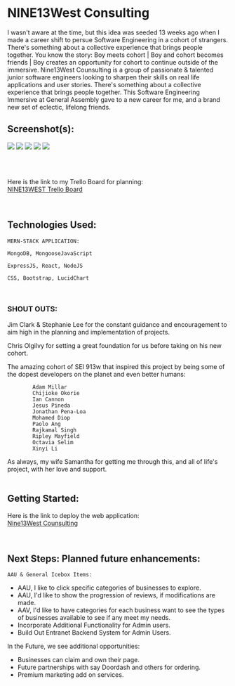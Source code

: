 # NINE13West Consulting

I wasn't aware at the time, but this idea was seeded 13 weeks ago when I made a career shift to persue Software Engineering in a cohort of strangers. There's something about a collective experience that brings people together. You know the story: Boy meets cohort | Boy and cohort becomes friends | Boy creates an opportunity for cohort to continue outside of the immersive. Nine13West Counsulting is a group of passionate & talented junior software engineers looking to sharpen their skills on real life applications and user stories. There's something about a collective experience that brings people together. This Software Engineering Immersive at General Assembly gave to a new career for me, and a brand new set of eclectic, lifelong friends.
<br>

## Screenshot(s):

<img src='https://i.imgur.com/gCGek82.png'>
<img src='https://i.imgur.com/RoPMbgK.png'>
<img src='https://i.imgur.com/I0IH030.png'>
<img src='https://i.imgur.com/dg2372F.png'>
<img src='https://i.imgur.com/4IgJJf8.png'>

<br><br>

Here is the link to my Trello Board for planning:
<br>
[NINE13WEST Trello Board](https://trello.com/b/vTBV7sys/913-west-consulting)

<br>

## Technologies Used: 

    MERN-STACK APPLICATION:

    MongoDB, MongooseJavaScript
    
    ExpressJS, React, NodeJS
    
    CSS, Bootstrap, LucidChart

<br>


  ### SHOUT OUTS: 
   
   Jim Clark & Stephanie Lee for the constant guidance and encouragement to aim high in the planning and implementation of projects.

   Chris Olgilvy for setting a great foundation for us before taking on his new cohort.

   The amazing cohort of SEI 913w that inspired this project by being some of the dopest developers on the planet and even better humans:
   
            Adam Millar
            Chijioke Okorie
            Ian Cannon
            Jesus Pineda
            Jonathan Pena-Loa
            Mohamed Diop
            Paolo Ang
            Rajkamal Singh
            Ripley Mayfield
            Octavia Selim
            Xinyi Li



   As always, my wife Samantha for getting me through this, and all of life's project, with her love and support.<br><br>

## Getting Started: 

Here is the link to deploy the web application:
<br>
[Nine13West Counsulting](https://nine13west.herokuapp.com/)

<br>

## Next Steps: Planned future enhancements: 

    AAU & General Icebox Items:
    
* AAU, I like to click specific categories of businesses to explore.
* AAU, I'd like to show the progression of reviews, if modifications are made.
* AAV, I'd like to have categories for each business want to see the types of businesses available to see if any meet my needs.
* Incorporate Additional Functionality for Admin users.
* Build Out Entranet Backend System for Admin Users.

In the Future, we see additional opportunities:
* Businesses can claim and own their page.
* Future partnerships with say Doordash and others for ordering.
* Premium marketing add on services.